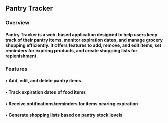 ## Pantry Tracker

### Overview

#### Pantry Tracker is a web-based application designed to help users keep track of their pantry items, monitor expiration dates, and manage grocery shopping efficiently. It offers features to add, remove, and edit items, set reminders for expiring products, and create shopping lists for replenishment.

### Features

#### • Add, edit, and delete pantry items
#### • Track expiration dates of food items
#### • Receive notifications/reminders for items nearing expiration
#### • Generate shopping lists based on pantry stock levels


